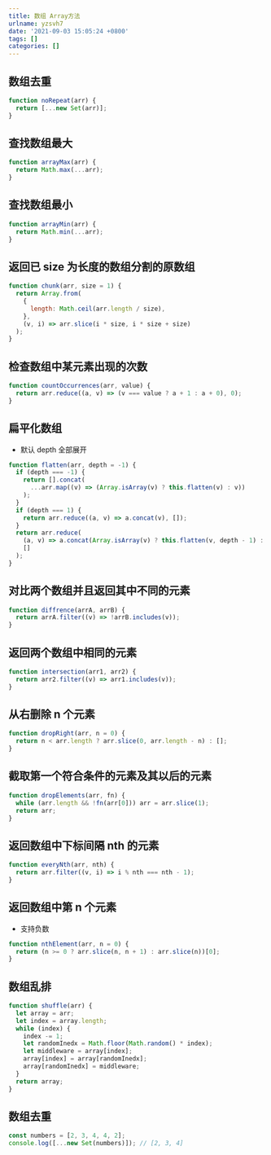 ```yaml
---
title: 数组 Array方法
urlname: yzsvh7
date: '2021-09-03 15:05:24 +0800'
tags: []
categories: []
---
```


## 数组去重

```javascript
function noRepeat(arr) {
  return [...new Set(arr)];
}
```

## 查找数组最大

```javascript
function arrayMax(arr) {
  return Math.max(...arr);
}
```

## 查找数组最小

```javascript
function arrayMin(arr) {
  return Math.min(...arr);
}
```

## 返回已 size 为长度的数组分割的原数组

```javascript
function chunk(arr, size = 1) {
  return Array.from(
    {
      length: Math.ceil(arr.length / size),
    },
    (v, i) => arr.slice(i * size, i * size + size)
  );
}
```

## 检查数组中某元素出现的次数

```javascript
function countOccurrences(arr, value) {
  return arr.reduce((a, v) => (v === value ? a + 1 : a + 0), 0);
}
```

## 扁平化数组

- 默认 depth 全部展开

```javascript
function flatten(arr, depth = -1) {
  if (depth === -1) {
    return [].concat(
      ...arr.map((v) => (Array.isArray(v) ? this.flatten(v) : v))
    );
  }
  if (depth === 1) {
    return arr.reduce((a, v) => a.concat(v), []);
  }
  return arr.reduce(
    (a, v) => a.concat(Array.isArray(v) ? this.flatten(v, depth - 1) : v),
    []
  );
}
```

## 对比两个数组并且返回其中不同的元素

```javascript
function diffrence(arrA, arrB) {
  return arrA.filter((v) => !arrB.includes(v));
}
```

## 返回两个数组中相同的元素

```javascript
function intersection(arr1, arr2) {
  return arr2.filter((v) => arr1.includes(v));
}
```

## 从右删除 n 个元素

```javascript
function dropRight(arr, n = 0) {
  return n < arr.length ? arr.slice(0, arr.length - n) : [];
}
```

## 截取第一个符合条件的元素及其以后的元素

```javascript
function dropElements(arr, fn) {
  while (arr.length && !fn(arr[0])) arr = arr.slice(1);
  return arr;
}
```

## 返回数组中下标间隔 nth 的元素

```javascript
function everyNth(arr, nth) {
  return arr.filter((v, i) => i % nth === nth - 1);
}
```

## 返回数组中第 n 个元素

- 支持负数

```javascript
function nthElement(arr, n = 0) {
  return (n >= 0 ? arr.slice(n, n + 1) : arr.slice(n))[0];
}
```

## 数组乱排

```javascript
function shuffle(arr) {
  let array = arr;
  let index = array.length;
  while (index) {
    index -= 1;
    let randomInedx = Math.floor(Math.random() * index);
    let middleware = array[index];
    array[index] = array[randomInedx];
    array[randomInedx] = middleware;
  }
  return array;
}
```

## 数组去重

```javascript
const numbers = [2, 3, 4, 4, 2];
console.log([...new Set(numbers)]); // [2, 3, 4]
```

